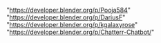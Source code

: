"https://developer.blender.org/p/Pooja584"
"https://developer.blender.org/p/DariusF"
"https://developer.blender.org/p/kgalaxyrose"
"https://developer.blender.org/p/Chatterr-Chatbot/"
